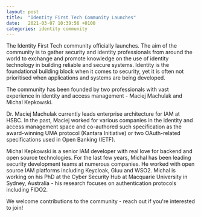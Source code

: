 ```yaml
---
layout: post
title:  "Identity First Tech Community Launches"
date:   2021-03-07 10:39:56 +0100
categories: identity community
---
```

The Identity First Tech community officially launches. The aim of the community is to gather security and identity professionals from around the world to exchange and promote knowledge on the use of identity technology in building reliable and secure systems. Identity is the foundational building block when it comes to security, yet it is often not prioritised when applications and systems are being developed.

The community has been founded by two professionals with vast experience in identity and access management - Maciej Machulak and Michal Kepkowski.

Dr. Maciej Machulak currently leads enterprise architecture for IAM at HSBC. In the past, Maciej worked for various companies in the identity and access management space and co-authored such specification as the award-winning UMA protocol (Kantara Initiative) or two OAuth-related specifications used in Open Banking (IETF).

Michal Kepkowski is a senior IAM developer with real love for backend and open source technologies. For the last few years, Michal has been leading security development teams at numerous companies. He worked with open source IAM platforms including Keycloak, Gluu and WSO2. Michal is working on his PhD at the Cyber Security Hub at Macquarie University in Sydney, Australia - his research focuses on authentication protocols including FIDO2.

We welcome contributions to the community - reach out if you're interested to join!